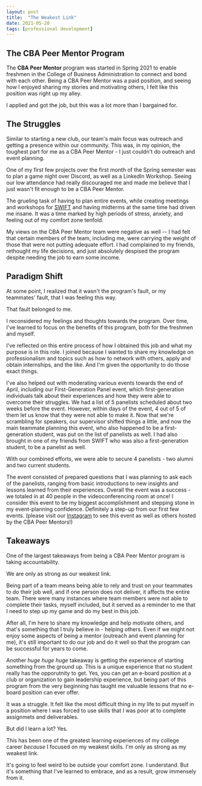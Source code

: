 ```yaml
---
layout: post
title: 	"The Weakest Link"
date: 2021-05-20
tags: [professional development]
---
```

## The CBA Peer Mentor Program

The **CBA Peer Mentor** program was started in Spring 2021 to enable freshmen in the College of Business Administration to connect and bond with each other. Being a CBA Peer Mentor was a paid position, and seeing how I enjoyed sharing my stories and motivating others, I felt like this position was right up my alley.

I applied and got the job, but this was a lot more than I bargained for.

## The Struggles

Similar to starting a new club, our team's main focus was outreach and getting a presence within our community. This was, in my opinion, the toughest part for me as a CBA Peer Mentor - I just couldn't do outreach and event planning.

One of my first few projects over the first month of the Spring semester was to plan a game night over Discord, as well as a LinkedIn Workshop. Seeing our low attendance had really discouraged me and made me believe that I just wasn't fit enough to be a CBA Peer Mentor.

The grueling task of having to plan entire events, while creating meetings and workshops for [SWIFT](https://www.calpolyswift.org) and having midterms at the same time had driven me insane. It was a time marked by high periods of stress, anxiety, and feeling out of my comfort zone tenfold.

My views on the CBA Peer Mentor team were negative as well -- I had felt that certain members of the team, including me, were carrying the weight of those that were not putting adequate effort. I had complained to my friends, rethought my life decisions, and just absolutely despised the program despite needing the job to earn some income.

## Paradigm Shift

At some point, I realized that it wasn't the program's fault, or my teammates' fault, that I was feeling this way.

That fault belonged to me.

I reconsidered my feelings and thoughts towards the program. Over time, I've learned to focus on the benefits of this program, both for the freshmen and myself.

I've reflected on this entire process of how I obtained this job and what my purpose is in this role. I joined because I wanted to share my knowledge on professionalism and topics such as how to network with others, apply and obtain internships, and the like. And I'm given the opportunity to do those exact things.

I've also helped out with moderating various events towards the end of April, including our First-Generation Panel event, which first-generation individuals talk about their experiences and how they were able to overcome their struggles. We had a list of 5 panelists scheduled about two weeks before the event. However, within days of the event, 4 out of 5 of them let us know that they were not able to make it. Now that we're scrambling for speakers, our supervisor shifted things a little, and now the main teammate planning this event, who also happened to be a first-generation student, was put on the list of panelists as well. I had also brought in one of my friends from SWIFT who was also a first-generation student, to be a panelist as well.

With our combined efforts, we were able to secure 4 panelists - two alumni and two current students.

The event consisted of prepared questions that I was planning to ask each of the panelists, ranging from basic introductions to new insights and lessons learned from their experiences. Overall the event was a success - we totaled in at 40 people in the videoconferencing room at once! I consider this event to be my biggest accomplishment and stepping stone in my event-planning confidence. Definitely a step-up from our first few events. (please visit our [Instagram](https://www.calpolyswift.org) to see this event as well as others hosted by the CBA Peer Mentors!)

## Takeaways

One of the largest takeaways from being a CBA Peer Mentor program is taking accountability.

We are only as strong as our weakest link.

Being part of a team means being able to rely and trust on your teammates to do their job well, and if one person does not deliver, it affects the entire team. There were many instances where team members were not able to complete their tasks, myself included, but it served as a reminder to me that I need to step up my game and do my best in this job.

After all, I'm here to share my knowledge and help motivate others, and that's something that I truly believe in - helping others. Even if we might not enjoy some aspects of being a mentor (outreach and event planning for me), it's still important to do our job and do it well so that the program can be successful for years to come.

Another *huge huge huge* takeaway is getting the experience of starting something from the ground up. This is a unique experience that no student really has the opporutnity to get. Yes, you can get an e-board position at a club or organization to gain leadership experience, but being part of this program from the very beginning has taught me valuable lessons that no e-board position can ever offer.

It was a struggle. It felt like the most difficult thing in my life to put myself in a position where I was forced to use skills that I was poor at to complete assignmets and deliverables.

But did I learn a lot? Yes.

This has been one of the greatest learning experiences of my college career *because* I focused on my weakest skills. I'm only as strong as my weakest link.

It's going to feel weird to be outside your comfort zone. I understand. But it's something that I've learned to embrace, and as a result, grow immensely from it.
